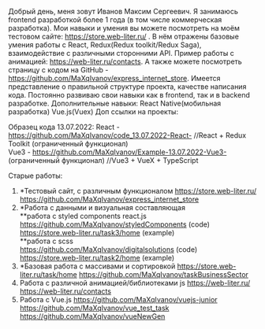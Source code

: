 Добрый день, меня зовут Иванов Максим Сергеевич. Я занимаюсь frontend разработкой более 1 года (в том числе коммерческая разработка).
Мои навыки и умения вы можете посмотреть на моём тестовом сайте: https://store.web-liter.ru/ . В нём отражены базовые умения
работы с React, Redux(Redux toolkit/Redux Saga), взаимодействие с различными сторонними API. Пример работы с анимацией: https://web-liter.ru/contacts.
А также можете посмотреть страницу с кодом на GitHub - https://github.com/MaXqIvanov/express_internet_store. Имеется представление 
о правильной структуре проекта, качестве написания кода. 
Постоянно развиваю свои навыки как в frontend, так и в backend разработке. 
Дополнительные навыки: React Native(мобильная разработка)
Vue.js(Vuex)
Доп ссылки на проекты:                                                                                                          
                                                                                                                              
Образец кода 13.07.2022: React - https://github.com/MaXqIvanov/code_13.07.2022-React- //React + Redux Toolkit (ограниченный функционал)                                     
Vue3 - https://github.com/MaXqIvanov/Example-13.07.2022-Vue3- (ограниченный функционал)     //Vue3 + VueX + TypeScript      

Старые работы:                                        
1. *Тестовый сайт, с различным функционалом
https://store.web-liter.ru/                          
https://github.com/MaXqIvanov/express_internet_store
2. *Работа с данными и визуальная составляющая                                                                                   
**работа с styled components react.js
https://github.com/MaXqIvanov/styledComponents   (code)                                            
https://store.web-liter.ru/task3/home   (example)                                               
**работа с scss                                                                          
https://github.com/MaXqIvanov/digitalsolutions     (code)
https://store.web-liter.ru/task2/home      (example)                           
3. *Базовая работа с массивами и сортировкой
https://store.web-liter.ru/task/home
https://github.com/MaXqIvanov/taskBusinessSector
4. Работа с различной анимацией/библиотеками js
https://web-liter.ru/
https://web-liter.ru/contacts
5. Работа с Vue.js
https://github.com/MaXqIvanov/vuejs-junior                          
https://github.com/MaXqIvanov/vue_test_task                          
https://github.com/MaXqIvanov/vueNewGen                                      
